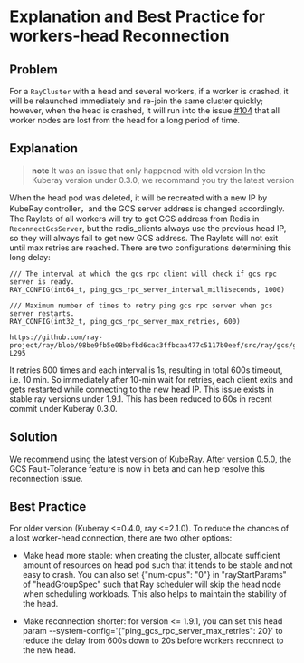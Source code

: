 # Explanation and Best Practice for workers-head Reconnection

## Problem

For a `RayCluster` with a head and several workers, if a worker is crashed, it will be relaunched immediately and re-join the same cluster quickly; however, when the head is crashed, it will run into the issue [#104](https://github.com/ray-project/kuberay/issues/104) that all worker nodes are lost from the head for a long period of time. 

## Explanation

> **note**
It was an issue that only happened with old version In the Kuberay version under 0.3.0, we recommand you try the latest version  

When the head pod was deleted, it will be recreated with a new IP by KubeRay controller，and the GCS server address is changed accordingly. The Raylets of all workers will try to get GCS address from Redis in `ReconnectGcsServer`, but the redis_clients always use the previous head IP, so they will always fail to get new GCS address. The Raylets will not exit until max retries are reached. There are two configurations determining this long delay:

```
/// The interval at which the gcs rpc client will check if gcs rpc server is ready.
RAY_CONFIG(int64_t, ping_gcs_rpc_server_interval_milliseconds, 1000)

/// Maximum number of times to retry ping gcs rpc server when gcs server restarts.
RAY_CONFIG(int32_t, ping_gcs_rpc_server_max_retries, 600)

https://github.com/ray-project/ray/blob/98be9fb5e08befbd6cac3ffbcaa477c5117b0eef/src/ray/gcs/gcs_client/gcs_client.cc#L294-L295
```

It retries 600 times and each interval is 1s, resulting in total 600s timeout, i.e. 10 min. So immediately after 10-min wait for retries, each client exits and gets restarted while connecting to the new head IP. This issue exists in stable ray versions under 1.9.1. This has been reduced to 60s in recent commit under Kuberay 0.3.0.

## Solution
We recommend using the latest version of KubeRay. After version 0.5.0, the GCS Fault-Tolerance feature is now in beta and can help resolve this reconnection issue.

## Best Practice

For older version (Kuberay <=0.4.0, ray <=2.1.0). To reduce the chances of a lost worker-head connection, there are two other options:

- Make head more stable: when creating the cluster, allocate sufficient amount of resources on head pod such that it tends to be stable and not easy to crash. You can also set {"num-cpus": "0"} in "rayStartParams" of "headGroupSpec" such that Ray scheduler will skip the head node when scheduling workloads. This also helps to maintain the stability of the head. 

- Make reconnection shorter: for version <= 1.9.1, you can set this head param --system-config='{"ping_gcs_rpc_server_max_retries": 20}' to reduce the delay from 600s down to 20s before workers reconnect to the new head. 
